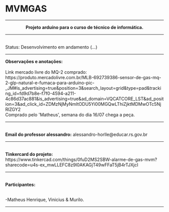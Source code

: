 # MVMGAS
<hr>
<center><b>Projeto arduíno para o curso de técnico de informática.</b></center>
<hr> <br>
Status: Desenvolvimento em andamento (...) <br>
<hr>
<b>Observações e anotações:</b><br><br>
Link mercado livre do MQ-2 comprado: <br>
https://produto.mercadolivre.com.br/MLB-692739386-sensor-de-gas-mq-2-glp-natural-e-fumaca-para-arduino-pic-_JM#is_advertising=true&position=3&search_layout=grid&type=pad&tracking_id=fd9d7b8e-f7f0-4594-a211-4c86d37ac881&is_advertising=true&ad_domain=VQCATCORE_LST&ad_position=3&ad_click_id=ZDMzNjMyNmItODU5Yi00MGQwLThiZjktMDMwOTc5NjRlZGY2 <br>
Comprado pelo 'Matheus', semana do dia 16/07 chega a peça. <br>
<hr><br>
<b>Email do professor alessandro:</b> alessandro-horlle@educar.rs.gov.br <br>
<hr><br>
<b>Tinkercard do projeto:</b> <br>
https://www.tinkercad.com/things/0fuD2MS2SBW-alarme-de-gas-mvm?sharecode=u4s-ex_mwLLEFC8z9l0AKAGjT49wFFaT5jB4rTJXjcI <br>
<hr><br>
<b>Participantes:</b><br><br>

-Matheus Henrique, Vinicius & Murilo. <br>
<hr>
